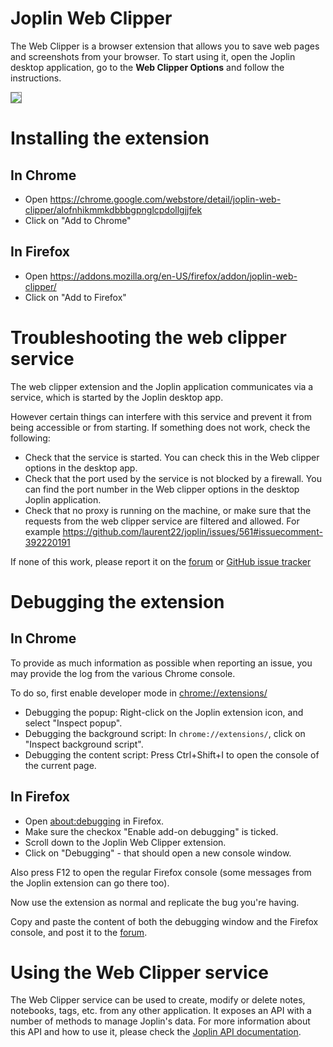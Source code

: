 # Joplin Web Clipper

The Web Clipper is a browser extension that allows you to save web pages and screenshots from your browser. To start using it, open the Joplin desktop application, go to the **Web Clipper Options** and follow the instructions.

<img src="https://joplinapp.org/images/WebExtensionScreenshot.png" style="max-width: 50%; border: 1px solid gray;">

# Installing the extension

## In Chrome

- Open https://chrome.google.com/webstore/detail/joplin-web-clipper/alofnhikmmkdbbbgpnglcpdollgjjfek
- Click on "Add to Chrome"

## In Firefox

- Open https://addons.mozilla.org/en-US/firefox/addon/joplin-web-clipper/
- Click on "Add to Firefox"

# Troubleshooting the web clipper service

The web clipper extension and the Joplin application communicates via a service, which is started by the Joplin desktop app.

However certain things can interfere with this service and prevent it from being accessible or from starting. If something does not work, check the following:

- Check that the service is started. You can check this in the Web clipper options in the desktop app.
- Check that the port used by the service is not blocked by a firewall. You can find the port number in the Web clipper options in the desktop Joplin application.
- Check that no proxy is running on the machine, or make sure that the requests from the web clipper service are filtered and allowed. For example https://github.com/laurent22/joplin/issues/561#issuecomment-392220191

If none of this work, please report it on the [forum](https://discourse.joplinapp.org/) or [GitHub issue tracker](https://github.com/laurent22/joplin/issues)

# Debugging the extension

## In Chrome

To provide as much information as possible when reporting an issue, you may provide the log from the various Chrome console.

To do so, first enable developer mode in [chrome://extensions/](chrome://extensions/)

- Debugging the popup: Right-click on the Joplin extension icon, and select "Inspect popup".
- Debugging the background script: In `chrome://extensions/`, click on "Inspect background script".
- Debugging the content script: Press Ctrl+Shift+I to open the console of the current page.

## In Firefox

- Open [about:debugging](about:debugging) in Firefox.
- Make sure the checkox "Enable add-on debugging" is ticked.
- Scroll down to the Joplin Web Clipper extension.
- Click on "Debugging" - that should open a new console window.

Also press F12 to open the regular Firefox console (some messages from the Joplin extension can go there too).

Now use the extension as normal and replicate the bug you're having.

Copy and paste the content of both the debugging window and the Firefox console, and post it to the [forum](https://discourse.joplinapp.org/).

# Using the Web Clipper service

The Web Clipper service can be used to create, modify or delete notes, notebooks, tags, etc. from any other application. It exposes an API with a number of methods to manage Joplin's data. For more information about this API and how to use it, please check the [Joplin API documentation](https://joplinapp.org/api/references/rest_api/).
